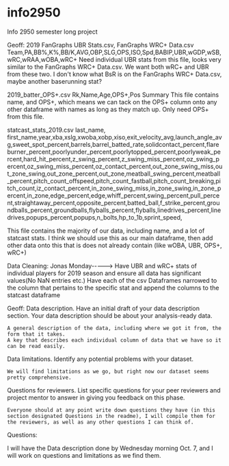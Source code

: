 # info2950
Info 2950 semester long project

Geoff:
2019 FanGraphs UBR Stats.csv, FanGraphs WRC+ Data.csv
Team,PA,BB%,K%,BB/K,AVG,OBP,SLG,OPS,ISO,Spd,BABIP,UBR,wGDP,wSB,wRC,wRAA,wOBA,wRC+
Need individual UBR stats from this file, looks very similar to the FanGraphs WRC+ Data.csv. We want both wRC+ and UBR from these two. I don't know what BsR is on the FanGraphs WRC+ Data.csv, maybe another baserunning stat?

2019_batter_OPS+.csv
Rk,Name,Age,OPS+,Pos Summary
This file contains name, and OPS+, which means we can tack on the OPS+ column onto any other dataframe with names as long as they match up. Only need OPS+ from this file.

statcast_stats_2019.csv
last_name, first_name,year,xba,xslg,xwoba,xobp,xiso,exit_velocity_avg,launch_angle_avg,sweet_spot_percent,barrels,barrel_batted_rate,solidcontact_percent,flareburner_percent,poorlyunder_percent,poorlytopped_percent,poorlyweak_percent,hard_hit_percent,z_swing_percent,z_swing_miss_percent,oz_swing_percent,oz_swing_miss_percent,oz_contact_percent,out_zone_swing_miss,out_zone_swing,out_zone_percent,out_zone,meatball_swing_percent,meatball_percent,pitch_count_offspeed,pitch_count_fastball,pitch_count_breaking,pitch_count,iz_contact_percent,in_zone_swing_miss,in_zone_swing,in_zone_percent,in_zone,edge_percent,edge,whiff_percent,swing_percent,pull_percent,straightaway_percent,opposite_percent,batted_ball,f_strike_percent,groundballs_percent,groundballs,flyballs_percent,flyballs,linedrives_percent,linedrives,popups_percent,popups,n_bolts,hp_to_1b,sprint_speed,

This file contains the majority of our data, including name, and a lot of statcast stats. I think we should use this as our main dataframe, then add other data onto this that is does not already contain (like wOBA, UBR, OPS+, wRC+)

Data Cleaning: Jonas
Monday-----> Have UBR and wRC+ stats of individual players for 2019 season
and ensure all data has significant values(No NaN entries etc.) Have each of the csv Dataframes narrowed to the column that pertains to the specific stat and append the columns to the statcast dataframe

Geoff:
Data description. Have an initial draft of your data description section. Your data description should be about your analysis-ready data.

    A general description of the data, including where we got it from, the form that it takes.
    A key that describes each individual column of data that we have so it can be read easily.

Data limitations. Identify any potential problems with your dataset.

    We will find limitations as we go, but right now our dataset seems pretty comprehensive.

Questions for reviewers. List specific questions for your peer reviewers and project mentor to answer in giving you feedback on this phase.

    Everyone should at any point write down questions they have (in this section designated Questions in the readme), I will compile them for the reviewers, as well as any other questions I can think of.

Questions:

I will have the Data description done by Wednesday morning Oct. 7, and I will work on questions and limitations as we find them.
